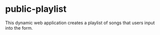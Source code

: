 public-playlist
===============

This dynamic web application creates a playlist of songs that users input into the form.
